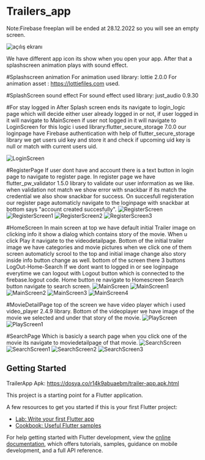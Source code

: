 # Trailers_app
Note:Firebase freeplan will be ended at 28.12.2022 so you will see an empty screen.



![açılış ekranı](https://user-images.githubusercontent.com/95585412/206760899-e4c35e04-14b3-465c-a020-8799b111993e.gif)

We have different app icon its show when you open your app.
After that a splashscreen animation plays with sound effect.

#Splashscreen animation 
For animation used library: lottie 2.0.0
For animation asset : https://lottiefiles.com used.

#SplashScreen sound effect
For sound effect used library: just_audio 0.9.30

#For stay logged in
After Splash screen ends its navigate to login_logic page which will decide either user already logged in or not,
if user logged in it will navigate to MainScreen if user not logged in it will navigate to LoginScreen for this logic i used library:flutter_secure_storage 7.0.0 our loginpage have Firebase authentication with help of flutter_secure_storage library we get users uid key and store it and check if  upcoming uid key is null or match with current users uid.

![LoginScreen](https://user-images.githubusercontent.com/95585412/206760205-ee81ced1-2115-4141-927c-3e772e33045a.png)

#RegisterPage
  If user dont have and account there is a text button in login page to navigate to register page.
  In register page we have flutter_pw_validator 1.5.0 library to validate our user information as we like.
  when validation not match we show error with snackbar if its match the credential we also show snackbar for success.
  On succesfull registeration our register page automaticly navigate to the loginpage with snackbar at bottom says "account created succesfully".
  ![RegisterScreen](https://user-images.githubusercontent.com/95585412/206760246-b999ce80-3c7c-40bd-9992-9ec47452b0fd.png)
![RegisterScreen1](https://user-images.githubusercontent.com/95585412/206760254-116befa4-beaf-4ea8-ba93-af76caf74621.png)
![RegisterScreen2](https://user-images.githubusercontent.com/95585412/206760264-3558ec95-82fe-40ea-ab84-377466a10cfb.png)
![RegisterScreen3](https://user-images.githubusercontent.com/95585412/206760275-a6fe777a-069f-4a7f-b816-1026ec6196a8.png)


#HomeScreen
In main screen at top we have default initial Trailer image on clicking info it show a dialog which contains story of the movie.
When u click Play it navigate to the videodetailpage.
Bottom of the initial trailer image we have categories and movie pictures when we click one of them screen automaticly scrool to the top and initial image change also story inside info button change as well.
bottom of the screen there 3 buttons LogOut-Home-Search
If we dont want to logged in or see loginpage everytime we can logout with Logout button which is connected to the firebase.logout code.
Home button re navigate to Homescreen Search button navigate to search screen.
![MainScreen](https://user-images.githubusercontent.com/95585412/206760314-6d55d21e-0d5f-498a-8b55-fd71c4703bbf.png)
![MainScreen1](https://user-images.githubusercontent.com/95585412/206760334-e837dfcf-433f-4833-8faf-6490dfe18936.png)
![MainScreen2](https://user-images.githubusercontent.com/95585412/206760345-8778cc46-6af9-441b-a4ad-0b27c9b5809c.png)
![MainScreen3](https://user-images.githubusercontent.com/95585412/206760362-66fa9055-2cab-47e3-a884-574838c2ad13.png)
![MainScreen4](https://user-images.githubusercontent.com/95585412/206760371-8ff193ac-6330-42b7-86b4-f3880966e8fb.png)

#MovieDetailPage
top of the screen we have video player which i used video_player 2.4.9 library.
Bottom of the videoplayer we have image of the movie we selected and under that story of the movie.
![PlayScreen](https://user-images.githubusercontent.com/95585412/206760414-f19372f4-0f04-4375-9c8f-57b2296659da.png)
![PlayScreen1](https://user-images.githubusercontent.com/95585412/206760418-1262cbce-5583-4773-9714-67099d19235a.png)

#SearchPage
Which is basicly a search page when you click one of the movie its navigate to moviedetailpage of that movie.
![SearchScreen](https://user-images.githubusercontent.com/95585412/206760447-81a682f9-abf7-4175-8d9f-43d4c6b18131.png)
![SearchScreen1](https://user-images.githubusercontent.com/95585412/206760461-20fab683-d197-4ee2-b9da-6aca8c403c74.png)
![SearchScreen2](https://user-images.githubusercontent.com/95585412/206760470-1252911f-7e4b-4ca8-9cfe-4f2a6579d904.png)
![SearchScreen3](https://user-images.githubusercontent.com/95585412/206760481-2816bdf3-d62f-4cb1-800e-d78eacdaadb2.png)



## Getting Started

TrailerApp Apk: https://dosya.co/r14k9abuaebm/trailer-app.apk.html

This project is a starting point for a Flutter application.

A few resources to get you started if this is your first Flutter project:

- [Lab: Write your first Flutter app](https://docs.flutter.dev/get-started/codelab)
- [Cookbook: Useful Flutter samples](https://docs.flutter.dev/cookbook)

For help getting started with Flutter development, view the
[online documentation](https://docs.flutter.dev/), which offers tutorials,
samples, guidance on mobile development, and a full API reference.

